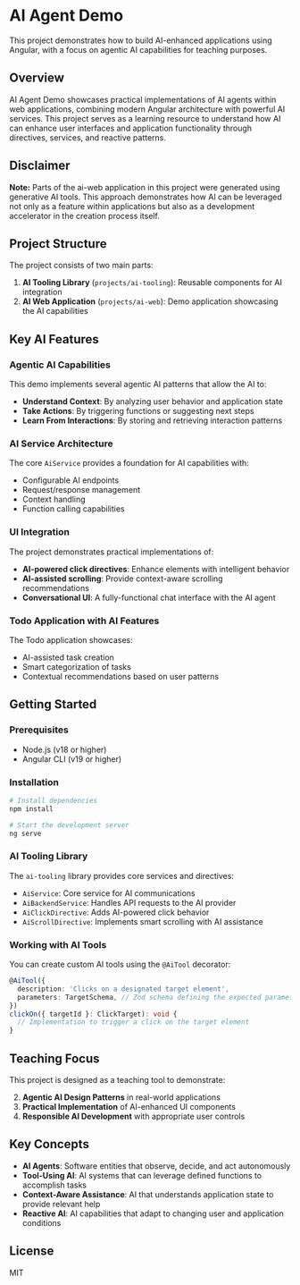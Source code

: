 # AI Agent Demo

This project demonstrates how to build AI-enhanced applications using Angular, with a focus on agentic AI capabilities for teaching purposes.

## Overview

AI Agent Demo showcases practical implementations of AI agents within web applications, combining modern Angular architecture with powerful AI services. This project serves as a learning resource to understand how AI can enhance user interfaces and application functionality through directives, services, and reactive patterns.

## Disclaimer

**Note:** Parts of the ai-web application in this project were generated using generative AI tools. This approach demonstrates how AI can be leveraged not only as a feature within applications but also as a development accelerator in the creation process itself.

## Project Structure

The project consists of two main parts:

1. **AI Tooling Library** (`projects/ai-tooling`): Reusable components for AI integration
2. **AI Web Application** (`projects/ai-web`): Demo application showcasing the AI capabilities

## Key AI Features

### Agentic AI Capabilities

This demo implements several agentic AI patterns that allow the AI to:

- **Understand Context**: By analyzing user behavior and application state
- **Take Actions**: By triggering functions or suggesting next steps
- **Learn From Interactions**: By storing and retrieving interaction patterns

### AI Service Architecture

The core `AiService` provides a foundation for AI capabilities with:

- Configurable AI endpoints
- Request/response management
- Context handling
- Function calling capabilities

### UI Integration

The project demonstrates practical implementations of:

- **AI-powered click directives**: Enhance elements with intelligent behavior
- **AI-assisted scrolling**: Provide context-aware scrolling recommendations
- **Conversational UI**: A fully-functional chat interface with the AI agent

### Todo Application with AI Features

The Todo application showcases:

- AI-assisted task creation
- Smart categorization of tasks
- Contextual recommendations based on user patterns

## Getting Started

### Prerequisites

- Node.js (v18 or higher)
- Angular CLI (v19 or higher)

### Installation

```bash
# Install dependencies
npm install

# Start the development server
ng serve
```

### AI Tooling Library

The `ai-tooling` library provides core services and directives:

- `AiService`: Core service for AI communications
- `AiBackendService`: Handles API requests to the AI provider
- `AiClickDirective`: Adds AI-powered click behavior
- `AiScrollDirective`: Implements smart scrolling with AI assistance

### Working with AI Tools

You can create custom AI tools using the `@AiTool` decorator:

```typescript
@AiTool({
  description: 'Clicks on a designated target element',
  parameters: TargetSchema, // Zod schema defining the expected parameters
})
clickOn({ targetId }: ClickTarget): void {
  // Implementation to trigger a click on the target element
}
```

## Teaching Focus

This project is designed as a teaching tool to demonstrate:

2. **Agentic AI Design Patterns** in real-world applications
3. **Practical Implementation** of AI-enhanced UI components
4. **Responsible AI Development** with appropriate user controls

## Key Concepts

- **AI Agents**: Software entities that observe, decide, and act autonomously
- **Tool-Using AI**: AI systems that can leverage defined functions to accomplish tasks
- **Context-Aware Assistance**: AI that understands application state to provide relevant help
- **Reactive AI**: AI capabilities that adapt to changing user and application conditions

## License

MIT
